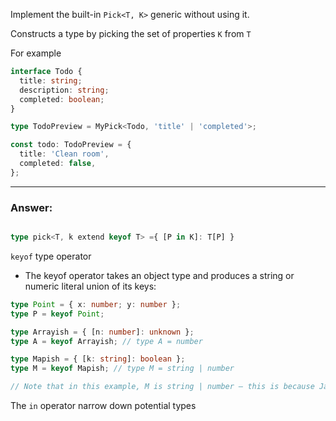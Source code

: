 Implement the built-in `Pick<T, K>` generic without using it.

Constructs a type by picking the set of properties `K` from `T`

For example

```ts
interface Todo {
  title: string;
  description: string;
  completed: boolean;
}

type TodoPreview = MyPick<Todo, 'title' | 'completed'>;

const todo: TodoPreview = {
  title: 'Clean room',
  completed: false,
};
```

---

### Answer:

```ts

type pick<T, k extend keyof T> ={ [P in K]: T[P] }

```

`keyof` type operator

- The keyof operator takes an object type and produces a string or numeric literal union of its keys:

```ts
type Point = { x: number; y: number };
type P = keyof Point;

type Arrayish = { [n: number]: unknown };
type A = keyof Arrayish; // type A = number

type Mapish = { [k: string]: boolean };
type M = keyof Mapish; // type M = string | number

// Note that in this example, M is string | number — this is because JavaScript object keys are always coerced to a string, so obj[0] is always the same as obj["0"]. keyof types become especially useful when combined with mapped types
```

The `in` operator narrow down potential types
